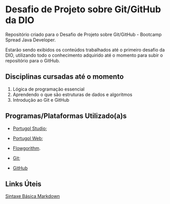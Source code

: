 # Desafio de Projeto sobre Git/GitHub da DIO
Repositório criado para o Desafio de Projeto sobre Git/GitHub - Bootcamp Spread Java Developer.

Estarão sendo exibidos os conteúdos trabalhados até o primeiro desafio da DIO, utilizando todo o conhecimento adquirido até o momento para subir o repositório para o GitHub.



## Disciplinas cursadas até o momento

1. Lógica de programação essencial
2. Aprendendo o que são estruturas de dados e algoritmos
3. Introdução ao Git e GitHub



## Programas/Plataformas Utilizado(a)s

- [Portugol Studio](https://github.com/UNIVALI-LITE/Portugol-Studio/releases); 
  
- [Portugol Web](https://portugol-webstudio.cubos.io/ide); 
  
- [Flowgorithm](http://www.flowgorithm.org/download/index.html).

- [Git](https://git-scm.com/download/win);

- [GitHub](https://github.com/)

  

## Links Úteis
[Sintaxe Básica Markdown](https://www.markdownguide.org/cheat-sheet/#basic-syntax)


